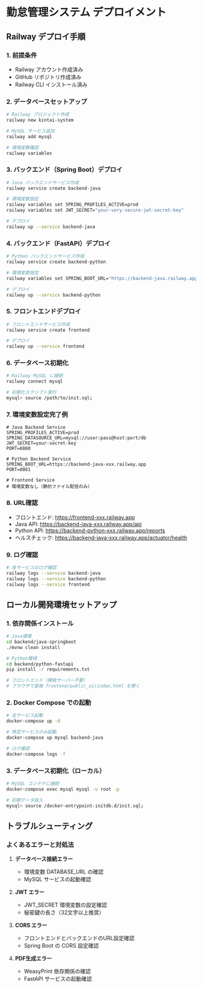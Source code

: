 # 勤怠管理システム デプロイメント

## Railway デプロイ手順

### 1. 前提条件
- Railway アカウント作成済み
- GitHub リポジトリ作成済み
- Railway CLI インストール済み

### 2. データベースセットアップ
```bash
# Railway プロジェクト作成
railway new kintai-system

# MySQL サービス追加
railway add mysql

# 環境変数確認
railway variables
```

### 3. バックエンド（Spring Boot）デプロイ
```bash
# Java バックエンドサービス作成
railway service create backend-java

# 環境変数設定
railway variables set SPRING_PROFILES_ACTIVE=prod
railway variables set JWT_SECRET="your-very-secure-jwt-secret-key"

# デプロイ
railway up --service backend-java
```

### 4. バックエンド（FastAPI）デプロイ
```bash
# Python バックエンドサービス作成
railway service create backend-python

# 環境変数設定
railway variables set SPRING_BOOT_URL="https://backend-java.railway.app"

# デプロイ
railway up --service backend-python
```

### 5. フロントエンドデプロイ
```bash
# フロントエンドサービス作成
railway service create frontend

# デプロイ
railway up --service frontend
```

### 6. データベース初期化
```bash
# Railway MySQL に接続
railway connect mysql

# 初期化スクリプト実行
mysql> source /path/to/init.sql;
```

### 7. 環境変数設定完了例
```
# Java Backend Service
SPRING_PROFILES_ACTIVE=prod
SPRING_DATASOURCE_URL=mysql://user:pass@host:port/db
JWT_SECRET=your-secret-key
PORT=8080

# Python Backend Service  
SPRING_BOOT_URL=https://backend-java-xxx.railway.app
PORT=8081

# Frontend Service
# 環境変数なし（静的ファイル配信のみ）
```

### 8. URL確認
- フロントエンド: https://frontend-xxx.railway.app
- Java API: https://backend-java-xxx.railway.app/api
- Python API: https://backend-python-xxx.railway.app/reports
- ヘルスチェック: https://backend-java-xxx.railway.app/actuator/health

### 9. ログ確認
```bash
# 各サービスのログ確認
railway logs --service backend-java
railway logs --service backend-python
railway logs --service frontend
```

## ローカル開発環境セットアップ

### 1. 依存関係インストール
```bash
# Java環境
cd backend/java-springboot
./mvnw clean install

# Python環境
cd backend/python-fastapi
pip install -r requirements.txt

# フロントエンド（開発サーバー不要）
# ブラウザで直接 frontend/public_ui/index.html を開く
```

### 2. Docker Compose での起動
```bash
# 全サービス起動
docker-compose up -d

# 特定サービスのみ起動
docker-compose up mysql backend-java

# ログ確認
docker-compose logs -f
```

### 3. データベース初期化（ローカル）
```bash
# MySQL コンテナに接続
docker-compose exec mysql mysql -u root -p

# 初期データ投入
mysql> source /docker-entrypoint-initdb.d/init.sql;
```

## トラブルシューティング

### よくあるエラーと対処法
1. **データベース接続エラー**
   - 環境変数 DATABASE_URL の確認
   - MySQL サービスの起動確認

2. **JWT エラー**
   - JWT_SECRET 環境変数の設定確認
   - 秘密鍵の長さ（32文字以上推奨）

3. **CORS エラー**  
   - フロントエンドとバックエンドのURL設定確認
   - Spring Boot の CORS 設定確認

4. **PDF生成エラー**
   - WeasyPrint 依存関係の確認
   - FastAPI サービスの起動確認
